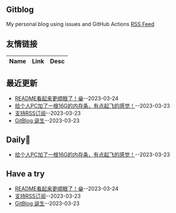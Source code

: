 ## Gitblog
My personal blog using issues and GitHub Actions
[RSS Feed](https://raw.githubusercontent.com/HealUP/MyBlog/master/feed.xml)
## 友情链接
| Name | Link | Desc | 
 | ---- | ---- | ---- |
## 最近更新
- [README看起来更顺眼了！😁](https://github.com/HealUP/MyBlog/issues/4)--2023-03-24
- [给个人PC加了一根16G的内存条，有点起飞的感觉！](https://github.com/HealUP/MyBlog/issues/3)--2023-03-23
- [支持RSS订阅](https://github.com/HealUP/MyBlog/issues/2)--2023-03-23
- [GitBlog 诞生](https://github.com/HealUP/MyBlog/issues/1)--2023-03-23
## Daily🔆
- [给个人PC加了一根16G的内存条，有点起飞的感觉！](https://github.com/HealUP/MyBlog/issues/3)--2023-03-23
## Have a try
- [README看起来更顺眼了！😁](https://github.com/HealUP/MyBlog/issues/4)--2023-03-24
- [支持RSS订阅](https://github.com/HealUP/MyBlog/issues/2)--2023-03-23
- [GitBlog 诞生](https://github.com/HealUP/MyBlog/issues/1)--2023-03-23

